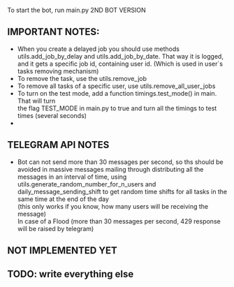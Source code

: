 To start the bot, run main.py
2ND BOT VERSION

IMPORTANT NOTES:
----------------
- When you create a delayed job you should use methods utils.add_job_by_delay and utils.add_job_by_date.
That way it is logged, and it gets a specific job id, containing user id. (Which is used in user`s tasks removing mechanism)
- To remove the task, use the utils.remove_job
- To remove all tasks of a specific user, use utils.remove_all_user_jobs
- To turn on the test mode, add a function timings.test_mode() in main. That will turn  
the flag  TEST_MODE in main.py to true and turn all the timings to test times (several seconds)
- 

TELEGRAM API NOTES
-------------
- Bot can not send more than 30 messages per second, so ths should be avoided in massive 
messages mailing through distributing all the messages in an interval of time, using
utils.generate_random_number_for_n_users and daily_message_sending_shift 
to get random time shifts for all tasks in the same time at the end of the day  
(this only works if you know, how many users will be receiving the message)  
In case of a Flood (more than 30 messages per second, 429 response will be raised by telegram)

NOT IMPLEMENTED YET
------------

[//]: # (- Support of 21 000 messages sent at once is not supported yet &#40;since it will take up to an hour to send all the messages&#41;)

[//]: # (File start_parameters.txt in root must contain one of 2 words: "test" or "prod")

[//]: # (If "test" is in the file, program runs in test mode: all the timings are shorter &#40;seconds instead of miuntes &#40;all divided by 60 as for 09.09.2025 version&#41;&#41;)

[//]: # ()
[//]: # (If "prod" is in file, everything runs as it should in prod version)

TODO: write everything else
-------------
